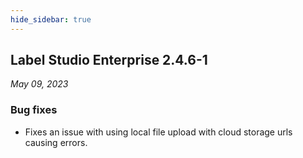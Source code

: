 ```yaml
---
hide_sidebar: true
---
```


## Label Studio Enterprise 2.4.6-1

*May 09, 2023*

### Bug fixes
- Fixes an issue with using local file upload with cloud storage urls causing errors.

